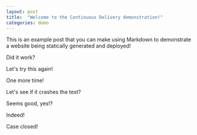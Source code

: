 ```yaml
---
layout: post
title:  "Welcome to the Continuous Delivery demonstration!"
categories: demo
---
```


This is an example post that you can make using Markdown to demonstrate a website being statically generated and deployed!

Did it work?

Let's try this again!

One more time!

Let's see if it crashes the test?

Seems good, yes!?

Indeed!

Case closed!
